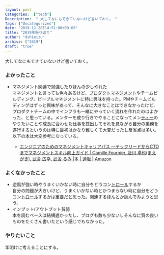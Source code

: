 ```yaml
---
layout: post
Categories:  ["tech"]
Description:  " 大してなにもできていないけど書いておく。 "
Tags: ["Uncategorized"]
date: "2019-12-28T14:51:00+09:00"
title: "2019年振り返り"
author: "dshimizu"
archive: ["2019"]
draft: "true"
---
```


<body>
<p>大してなにもできていないけど書いておく。</p>
</body>

<!-- more -->

<body>
<h3>よかったこと</h3>




<ul>
    <li>マネジメント関連で勉強したりほんの少しやれた</li>
    マネジメントと言っても色々あるけど、<a class="keyword" href="http://d.hatena.ne.jp/keyword/%A5%D7%A5%ED%A5%C0%A5%AF%A5%C8%A5%DE%A5%CD%A5%B8%A5%E1%A5%F3%A5%C8">プロダクトマネジメント</a>やチームビルディング、ピープルマネジメントに特に興味を持った。PMやチームビルディングはずっと興味があって、そんなに大きなことはできなかったけど、プロダクトチームの中でインフラも一緒にやっていく流れを作れたのはよかった、と思っている。メンターを成り行きでやることになってメン<a class="keyword" href="http://d.hatena.ne.jp/keyword/%A5%C6%A5%A3%A1%BC">ティー</a>のやりたいことや成長に合わせた仕事を捻出してそれを見ながら自分の業務を遂行するというのは特に最初はかなり難しくて大変だったし反省点は多い。
    以下の本は大変参考になっている。
    <ul>
        <li>
<a target="_blank" href="https://www.amazon.co.jp/%E3%82%A8%E3%83%B3%E3%82%B8%E3%83%8B%E3%82%A2%E3%81%AE%E3%81%9F%E3%82%81%E3%81%AE%E3%83%9E%E3%83%8D%E3%82%B8%E3%83%A1%E3%83%B3%E3%83%88%E3%82%AD%E3%83%A3%E3%83%AA%E3%82%A2%E3%83%91%E3%82%B9-%E2%80%95%E3%83%86%E3%83%83%E3%82%AF%E3%83%AA%E3%83%BC%E3%83%89%E3%81%8B%E3%82%89CTO%E3%81%BE%E3%81%A7%E3%83%9E%E3%83%8D%E3%82%B8%E3%83%A1%E3%83%B3%E3%83%88%E3%82%B9%E3%82%AD%E3%83%AB%E5%90%91%E4%B8%8A%E3%82%AC%E3%82%A4%E3%83%89-Camille-Fournier/dp/4873118484?&amp;_encoding=UTF8&amp;tag=dshimizu05-22&amp;linkCode=ur2&amp;linkId=02b24fff602324988ab2eef7c54b0595&amp;camp=247&amp;creative=1211" rel="noopener noreferrer">エンジニアのためのマネジメントキャリアパス ―テックリードからCTOまでマネジメントスキル向上ガイド | Camille Fournier, 及川 卓也(まえがき), 武舎 広幸, 武舎 るみ |本 | 通販 | Amazon</a><img src="//ir-jp.amazon-adsystem.com/e/ir?t=dshimizu05-22&amp;l=ur2&amp;o=9" width="1" height="1" border="0" alt="" style="border:none !important; margin:0px !important;">
</li>
    </ul>
</ul>




<h3>よくなかったこと</h3>




<ul>
  <li>逆風が強い時やうまくいかない時に自分をどうコン<a class="keyword" href="http://d.hatena.ne.jp/keyword/%A5%C8%A5%ED%A1%BC%A5%EB">トロール</a>するか</li>
    自分の問題が大きいけど、うまくいかない時とかつまらない時に自分をどうコン<a class="keyword" href="http://d.hatena.ne.jp/keyword/%A5%C8%A5%ED%A1%BC%A5%EB">トロール</a>するかは重要だと思った。関連するほんとか読んでみようと思う。
  <li>インプット/アウトプット貧弱</li>
    本を読むペースは結構遅かったし、ブログも数も少ないしそんなに質の良いものをたくさん書いたという感じでもなかった。
</ul>




<h3>やりたいこと</h3>


<p>年明けに考えることにする。</p>
</body>

